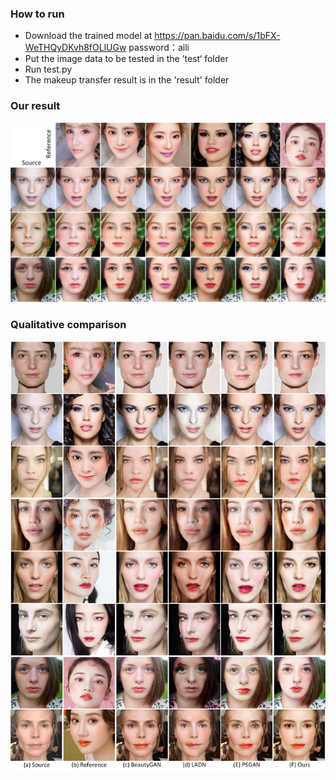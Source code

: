 ### How to run

+ Download the trained model at https://pan.baidu.com/s/1bFX-WeTHQyDKvh8fOLlUGw   password：aili 
+ Put the image data to be tested in the ’test‘ folder
+ Run test.py
+ The makeup transfer result is in the 'result' folder

### Our result

![](imgs/img_makeup_transfer.jpg)

### Qualitative comparison

![](imgs/img_qualitative_comparison.jpg)